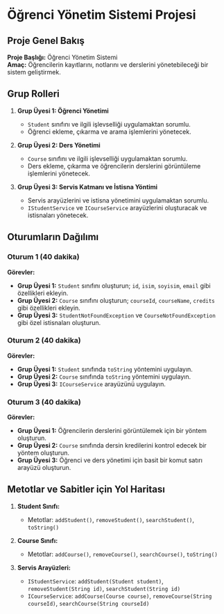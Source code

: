 # Öğrenci Yönetim Sistemi Projesi

## Proje Genel Bakış
**Proje Başlığı:** Öğrenci Yönetim Sistemi  
**Amaç:** Öğrencilerin kayıtlarını, notlarını ve derslerini yönetebileceği bir sistem geliştirmek.

## Grup Rolleri
1. **Grup Üyesi 1: Öğrenci Yönetimi**  
   - `Student` sınıfını ve ilgili işlevselliği uygulamaktan sorumlu.
   - Öğrenci ekleme, çıkarma ve arama işlemlerini yönetecek.

2. **Grup Üyesi 2: Ders Yönetimi**  
   - `Course` sınıfını ve ilgili işlevselliği uygulamaktan sorumlu.
   - Ders ekleme, çıkarma ve öğrencilerin derslerini görüntüleme işlemlerini yönetecek.

3. **Grup Üyesi 3: Servis Katmanı ve İstisna Yöntimi**  
   - Servis arayüzlerini ve istisna yönetimini uygulamaktan sorumlu.
   - `IStudentService` ve `ICourseService` arayüzlerini oluşturacak ve istisnaları yönetecek.

## Oturumların Dağılımı
### Oturum 1 (40 dakika)
**Görevler:**
- **Grup Üyesi 1:** `Student` sınıfını oluşturun; `id`, `isim`, `soyisim`, `email` gibi özellikleri ekleyin.
- **Grup Üyesi 2:** `Course` sınıfını oluşturun; `courseId`, `courseName`, `credits` gibi özellikleri ekleyin.
- **Grup Üyesi 3:** `StudentNotFoundException` ve `CourseNotFoundException` gibi özel istisnaları oluşturun.

### Oturum 2 (40 dakika)
**Görevler:**
- **Grup Üyesi 1:** `Student` sınıfında `toString` yöntemini uygulayın.
- **Grup Üyesi 2:** `Course` sınıfında `toString` yöntemini uygulayın.
- **Grup Üyesi 3:** `ICourseService` arayüzünü uygulayın.

### Oturum 3 (40 dakika)
**Görevler:**
- **Grup Üyesi 1:** Öğrencilerin derslerini görüntülemek için bir yöntem oluşturun.
- **Grup Üyesi 2:** `Course` sınıfında dersin kredilerini kontrol edecek bir yöntem oluşturun.
- **Grup Üyesi 3:** Öğrenci ve ders yönetimi için basit bir komut satırı arayüzü oluşturun.

## Metotlar ve Sabitler için Yol Haritası
1. **Student Sınıfı:**
   - Metotlar: `addStudent()`, `removeStudent()`, `searchStudent()`, `toString()`

2. **Course Sınıfı:**
   - Metotlar: `addCourse()`, `removeCourse()`, `searchCourse()`, `toString()`

3. **Servis Arayüzleri:**
   - `IStudentService`: `addStudent(Student student)`, `removeStudent(String id)`, `searchStudent(String id)`
   - `ICourseService`: `addCourse(Course course)`, `removeCourse(String courseId)`, `searchCourse(String courseId)`
